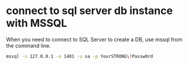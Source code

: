 # connect to sql server db instance with MSSQL

When you need to connect to SQL Server to create a DB, use mssql from the command line.

```sh
mssql -s 127.0.0.1 -o 1401 -u sa -p YourSTRONG\!Passw0rd
```